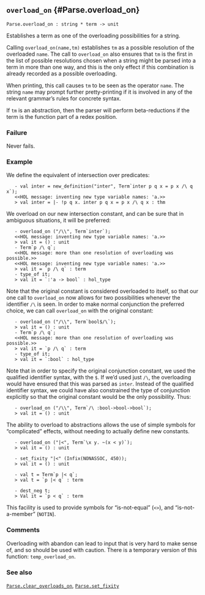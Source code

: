 ## `overload_on` {#Parse.overload_on}


```
Parse.overload_on : string * term -> unit
```



Establishes a term as one of the overloading possibilities for a string.


Calling `overload_on(name,tm)` establishes `tm` as a possible
resolution of the overloaded `name`.  The call to `overload_on` also
ensures that `tm` is the first in the list of possible resolutions
chosen when a string might be parsed into a term in more than one way,
and this is the only effect if this combination is already recorded as
a possible overloading.

When printing, this call causes `tm` to be seen as the operator
`name`.  The string `name` may prompt further pretty-printing if it is
involved in any of the relevant grammar’s rules for concrete syntax.

If `tm` is an abstraction, then the parser will perform
beta-reductions if the term is the function part of a redex position.

### Failure

Never fails.

### Example

We define the equivalent of intersection over predicates:
    
       - val inter = new_definition("inter", Term`inter p q x = p x /\ q x`);
       <<HOL message: inventing new type variable names: 'a.>>
       > val inter = |- !p q x. inter p q x = p x /\ q x : thm
    
We overload on our new intersection constant, and can
be sure that in ambiguous situations, it will be preferred:
    
       - overload_on ("/\\", Term`inter`);
       <<HOL message: inventing new type variable names: 'a.>>
       > val it = () : unit
       - Term`p /\ q`;
       <<HOL message: more than one resolution of overloading was possible.>>
       <<HOL message: inventing new type variable names: 'a.>>
       > val it = `p /\ q` : term
       - type_of it;
       > val it = `:'a -> bool` : hol_type
    
Note that the original constant is considered overloaded to
itself, so that our one call to `overload_on` now allows for two
possibilities whenever the identifier `/\` is seen.  In order to make
normal conjunction the preferred choice, we can call `overload_on`
with the original constant:
    
       - overload_on ("/\\", Term`bool$/\`);
       > val it = () : unit
       - Term`p /\ q`;
       <<HOL message: more than one resolution of overloading was possible.>>
       > val it = `p /\ q` : term
       - type_of it;
       > val it = `:bool` : hol_type
    
Note that in order to specify the original conjunction
constant, we used the qualified identifier syntax, with the `$`.  If
we’d used just `/\`, the overloading would have ensured that this was
parsed as `inter`.  Instead of the qualified identifier syntax, we
could have also constrained the type of conjunction explicitly so that
the original constant would be the only possibility.  Thus:
    
       - overload_on ("/\\", Term`/\ :bool->bool->bool`);
       > val it = () : unit
    
The ability to overload to abstractions allows the use of simple
symbols for “complicated” effects, without needing to actually
define new constants.
    
       - overload_on ("|<", Term`\x y. ~(x < y)`);
       > val it = () : unit
    
       - set_fixity "|<" (Infix(NONASSOC, 450));
       > val it = () : unit
    
       - val t = Term`p |< q`;
       > val t = `p |< q` : term
    
       - dest_neg t;
       > Val it = `p < q` : term
    
This facility is used to provide symbols for “is-not-equal” (`<>`),
and “is-not-a-member” (`NOTIN`).

### Comments

Overloading with abandon can lead to input that is very hard to make
sense of, and so should be used with caution.  There is a temporary
version of this function: `temp_overload_on`.

### See also

[`Parse.clear_overloads_on`](#Parse.clear_overloads_on), [`Parse.set_fixity`](#Parse.set_fixity)

